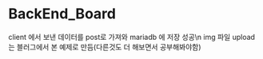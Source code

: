 # BackEnd_Board

client 에서 보낸 데이터를 post로 가져와 mariadb 에 저장 성공\n
img 파일 upload는 블러그에서 본 예제로 만듬(다른것도 더 해보면서 공부해봐야함)
